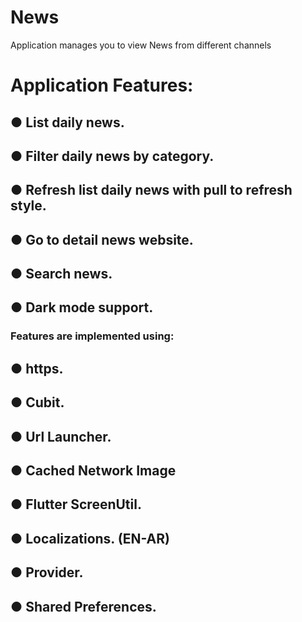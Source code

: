 # News

Application manages you to view News from different channels <br>

# Application Features: <br>
## ● List daily news.<br>
## ● Filter daily news by category.<br>
## ● Refresh list daily news with pull to refresh style.<br>
## ● Go to detail news website.<br>
## ● Search news.<br>
## ● Dark mode support.<br>
### Features are implemented using:<br>
## ● https.<br>
## ● Cubit.<br>
## ● Url Launcher.<br>
## ● Cached Network Image<br>
## ● Flutter ScreenUtil.<br>
## ● Localizations. (EN-AR)<br>
## ● Provider.<br>
## ● Shared Preferences. <br>


